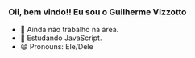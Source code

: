 ### Oii, bem vindo!! Eu sou o Guilherme Vizzotto

- 🔭 Ainda não trabalho na área.
- 🌱 Estudando JavaScript.
- 😄 Pronouns: Ele/Dele


